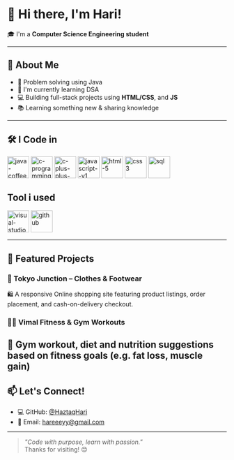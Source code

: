 # 👋 Hi there, I'm Hari!

🎓 I'm a **Computer Science Engineering student**  

---

## 🚀 About Me
- 🔬 Problem solving using Java
- 🧮 I'm currently learning DSA
- 💻 Building full-stack projects using **HTML/CSS**, and **JS**
- 📚 Learning something new & sharing knowledge

---

## 🛠️ I Code in
  
 <img width="50" height="50" src="https://img.icons8.com/color/48/java-coffee-cup-logo--v1.png" alt="java-coffee-cup-logo--v1"/> <img width="50" height="50" src="https://img.icons8.com/color/48/c-programming.png" alt="c-programming"/> <img width="50" height="50" src="https://img.icons8.com/color/48/c-plus-plus-logo.png" alt="c-plus-plus-logo"/>
 <img width="50" height="50" src="https://img.icons8.com/color/48/javascript--v1.png" alt="javascript--v1"/>
 <img width="50" height="50" src="https://img.icons8.com/color/48/html-5.png" alt="html-5"/>
 <img width="50" height="50" src="https://img.icons8.com/color/48/css3.png" alt="css3"/>
 <img width="50" height="50" src="https://img.icons8.com/fluency/48/sql.png" alt="sql"/>
 
 
## Tool i used
<img width="50" height="50" src="https://img.icons8.com/fluency/48/visual-studio.png" alt="visual-studio"/> <img width="50" height="50" src="https://img.icons8.com/glyph-neue/64/github.png" alt="github"/>

---
 

## 📂 Featured Projects

### 🏪 Tokyo Junction – Clothes & Footwear  
🛍️ A responsive Online shopping site featuring product listings, order placement, and cash-on-delivery checkout.

### 🏋️‍♂️ Vimal Fitness & Gym Workouts  
💪 Gym workout, diet and nutrition suggestions based on fitness goals (e.g. fat loss, muscle gain) 
---

## 📫 Let's Connect!

 
- 💻 GitHub: [@HaztaqHari](https://github.com/HaztaqHari)
- 📧 Email: [hareeeyy@gmail.com](hareeeyy@gmail.com)

---

> _"Code with purpose, learn with passion."_  
Thanks for visiting! 😊

